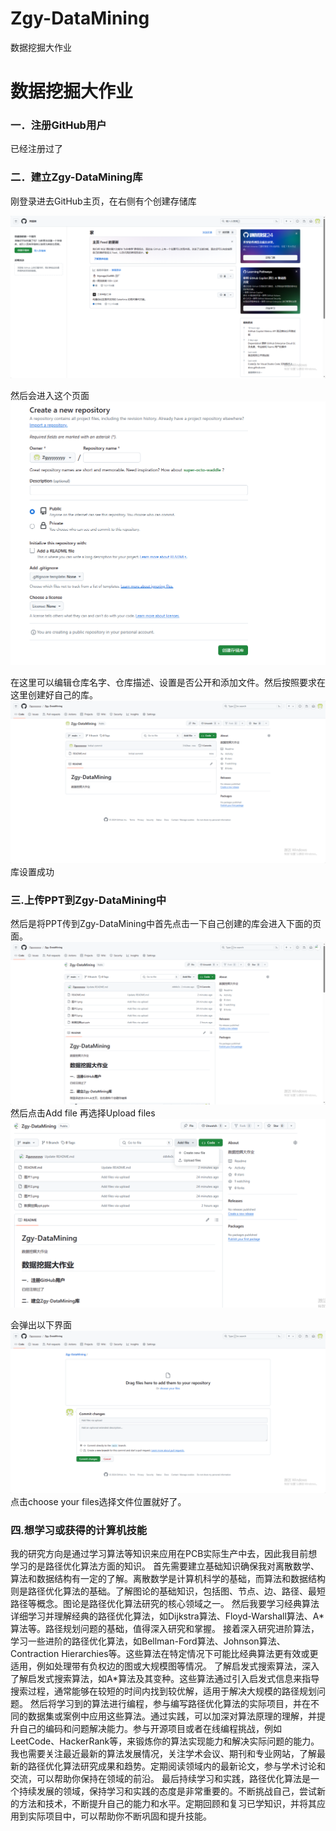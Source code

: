 # Zgy-DataMining
数据挖掘大作业
# 数据挖掘大作业
### 一．注册GitHub用户

已经注册过了

### 二．建立Zgy-DataMining库

刚登录进去GitHub主页，在右侧有个创建存储库

![](/图片1.png)


然后会进入这个页面
![](/图片2.png)

在这里可以编辑仓库名字、仓库描述、设置是否公开和添加文件。然后按照要求在这里创建好自己的库。
![](/图片3.png)
库设置成功
### 三.上传PPT到Zgy-DataMining中
然后是将PPT传到Zgy-DataMining中首先点击一下自己创建的库会进入下面的页面。
![](/图片4.png)
然后点击Add file 再选择Upload files
![](/图片5.png)

会弹出以下界面
![](/图片6.png)
点击choose your files选择文件位置就好了。

### 四.想学习或获得的计算机技能
我的研究方向是通过学习算法等知识来应用在PCB实际生产中去，因此我目前想学习的是路径优化算法方面的知识。
首先需要建立基础知识确保我对离散数学、算法和数据结构有一定的了解。离散数学是计算机科学的基础，而算法和数据结构则是路径优化算法的基础。了解图论的基础知识，包括图、节点、边、路径、最短路径等概念。图论是路径优化算法研究的核心领域之一。
然后我要学习经典算法详细学习并理解经典的路径优化算法，如Dijkstra算法、Floyd-Warshall算法、A* 算法等。路径规划问题的基础，值得深入研究和掌握。
接着深入研究进阶算法，学习一些进阶的路径优化算法，如Bellman-Ford算法、Johnson算法、Contraction Hierarchies等。这些算法在特定情况下可能比经典算法更有效或更适用，例如处理带有负权边的图或大规模图等情况。
了解启发式搜索算法，深入了解启发式搜索算法，如A*算法及其变种。这些算法通过引入启发式信息来指导搜索过程，通常能够在较短的时间内找到较优解，适用于解决大规模的路径规划问题。
然后将学习到的算法进行编程，参与编写路径优化算法的实际项目，并在不同的数据集或案例中应用这些算法。通过实践，可以加深对算法原理的理解，并提升自己的编码和问题解决能力。参与开源项目或者在线编程挑战，例如LeetCode、HackerRank等，来锻炼你的算法实现能力和解决实际问题的能力。
我也需要关注最近最新的算法发展情况，关注学术会议、期刊和专业网站，了解最新的路径优化算法研究成果和趋势。定期阅读领域内的最新论文，参与学术讨论和交流，可以帮助你保持在领域的前沿。
最后持续学习和实践，路径优化算法是一个持续发展的领域，保持学习和实践的态度是非常重要的。不断挑战自己，尝试新的方法和技术，不断提升自己的能力和水平。定期回顾和复习已学知识，并将其应用到实际项目中，可以帮助你不断巩固和提升技能。
